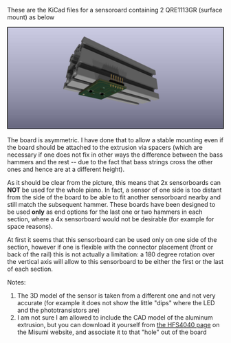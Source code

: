 These are the KiCad files for a sensoroard containing 2 QRE1113GR (surface mount) as below

![Raytracing of the sensorboard](2040-centered-2x-QRE1113GR.jpg)

The board is asymmetric. I have done that to allow a stable mounting even if the board should be attached to the extrusion via
spacers (which are necessary if one does not fix in other ways the difference between the bass hammers and the rest -- due to the fact
that bass strings cross the other ones and hence are at a different height).

As it should be clear from the picture, this means that 2x sensorboards can **NOT** be used for the whole piano. In fact, a sensor of one side
is too distant from the side of the board to be able to fit another sensorboard nearby and still match the subsequent hammer.
These boards have been designed to be used **only** as end options for the last one or two hammers in each section, where a 4x sensorboard
would not be desirable (for example for space reasons).

At first it seems that this sensorboard can be used only on one side of the section, however if one is flexible with the connector placement
(front or back of the rail) this is not actually a limitation: a 180 degree rotation over the vertical axis will allow to this sensorboard
to be either the first or the last of each section.

Notes:

1. The 3D model of the sensor is taken from a different one and not very accurate (for example it does not show the little "dips" where
   the LED and the phototransistors are)
2. I am not sure I am allowed to include the CAD model of the aluminum extrusion, but you can download it yourself from
   [the HFS4040 page](https://us.misumi-ec.com/vona2/detail/110302684530/) on the Misumi website, and associate it to that "hole" out
   of the board

